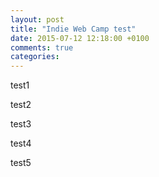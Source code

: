 ```yaml
---
layout: post
title: "Indie Web Camp test"
date: 2015-07-12 12:18:00 +0100
comments: true
categories:	
---
```

test1

test2

test3

test4

test5
